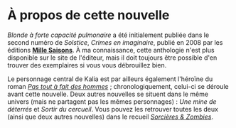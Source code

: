À propos de cette nouvelle
==========================

*Blonde à forte capacité pulmonaire* a été initialement publiée dans le
second numéro de *Solstice*, *Crimes en imaginaire*, publié en 2008 par
les éditions [**Mille Saisons**](http://www.millesaisons.fr/). À ma
connaissance, cette anthologie n'est plus disponible sur le site de
l'éditeur, mais il doit toujours être possible d'en trouver des
exemplaires si vous vous débrouillez bien.

Le personnage central de Kalia est par ailleurs également l'héroïne du
roman [*Pas tout à fait des hommes*](http://crowdagger.fr/index.php?post/2010/08/12/Pas-tout-%C3%A0-fait-des-hommes) ; chronologiquement, celui-ci se
déroule avant cette nouvelle. Deux autres nouvelles se situent dans le
même univers (mais ne partagent pas les mêmes personnages) : *Une mine
de déterrés* et *Sortir du cercueil*. Vous pouvez les retrouver toutes
les deux (ainsi que deux autres nouvelles) dans le recueil [*Sorcières &
Zombies*](http://crowdagger.fr/index.php?post/2013/09/16/Sorci%C3%A8res-Zombies).
